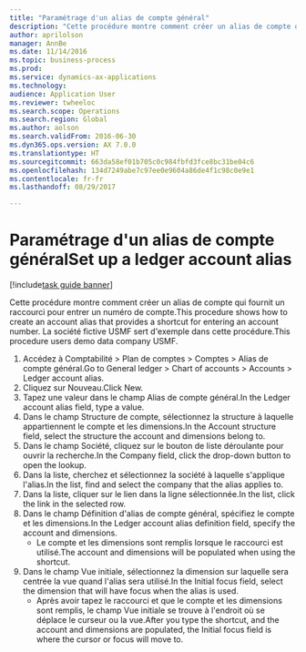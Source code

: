 ```yaml
--- 
title: "Paramétrage d'un alias de compte général"
description: "Cette procédure montre comment créer un alias de compte qui fournit un raccourci pour entrer un numéro de compte."
author: aprilolson
manager: AnnBe
ms.date: 11/14/2016
ms.topic: business-process
ms.prod: 
ms.service: dynamics-ax-applications
ms.technology: 
audience: Application User
ms.reviewer: twheeloc
ms.search.scope: Operations
ms.search.region: Global
ms.author: aolson
ms.search.validFrom: 2016-06-30
ms.dyn365.ops.version: AX 7.0.0
ms.translationtype: HT
ms.sourcegitcommit: 663da58ef01b705c0c984fbfd3fce8bc31be04c6
ms.openlocfilehash: 134d7249abe7c97ee0e9604a86de4f1c98c0e9e1
ms.contentlocale: fr-fr
ms.lasthandoff: 08/29/2017

---
```

# <a name="set-up-a-ledger-account-alias"></a><span data-ttu-id="01d6e-103">Paramétrage d'un alias de compte général</span><span class="sxs-lookup"><span data-stu-id="01d6e-103">Set up a ledger account alias</span></span>

[!include[task guide banner](../../includes/task-guide-banner.md)]

<span data-ttu-id="01d6e-104">Cette procédure montre comment créer un alias de compte qui fournit un raccourci pour entrer un numéro de compte.</span><span class="sxs-lookup"><span data-stu-id="01d6e-104">This procedure shows how to create an account alias that provides a shortcut for entering an account number.</span></span> <span data-ttu-id="01d6e-105">La société fictive USMF sert d'exemple dans cette procédure.</span><span class="sxs-lookup"><span data-stu-id="01d6e-105">This procedure users demo data company USMF.</span></span>

1. <span data-ttu-id="01d6e-106">Accédez à Comptabilité > Plan de comptes > Comptes > Alias de compte général.</span><span class="sxs-lookup"><span data-stu-id="01d6e-106">Go to General ledger > Chart of accounts > Accounts > Ledger account alias.</span></span>
2. <span data-ttu-id="01d6e-107">Cliquez sur Nouveau.</span><span class="sxs-lookup"><span data-stu-id="01d6e-107">Click New.</span></span>
3. <span data-ttu-id="01d6e-108">Tapez une valeur dans le champ Alias de compte général.</span><span class="sxs-lookup"><span data-stu-id="01d6e-108">In the Ledger account alias field, type a value.</span></span>
4. <span data-ttu-id="01d6e-109">Dans le champ Structure de compte, sélectionnez la structure à laquelle appartiennent le compte et les dimensions.</span><span class="sxs-lookup"><span data-stu-id="01d6e-109">In the Account structure field, select the structure the account and dimensions belong to.</span></span>
5. <span data-ttu-id="01d6e-110">Dans le champ Société, cliquez sur le bouton de liste déroulante pour ouvrir la recherche.</span><span class="sxs-lookup"><span data-stu-id="01d6e-110">In the Company field, click the drop-down button to open the lookup.</span></span>
6. <span data-ttu-id="01d6e-111">Dans la liste, cherchez et sélectionnez la société à laquelle s'applique l'alias.</span><span class="sxs-lookup"><span data-stu-id="01d6e-111">In the list, find and select the company that the alias applies to.</span></span>
7. <span data-ttu-id="01d6e-112">Dans la liste, cliquer sur le lien dans la ligne sélectionnée.</span><span class="sxs-lookup"><span data-stu-id="01d6e-112">In the list, click the link in the selected row.</span></span>
8. <span data-ttu-id="01d6e-113">Dans le champ Définition d'alias de compte général, spécifiez le compte et les dimensions.</span><span class="sxs-lookup"><span data-stu-id="01d6e-113">In the Ledger account alias definition field, specify the account and dimensions.</span></span>
    * <span data-ttu-id="01d6e-114">Le compte et les dimensions sont remplis lorsque le raccourci est utilisé.</span><span class="sxs-lookup"><span data-stu-id="01d6e-114">The account and dimensions will be populated when using the shortcut.</span></span>  
9. <span data-ttu-id="01d6e-115">Dans le champ Vue initiale, sélectionnez la dimension sur laquelle sera centrée la vue quand l'alias sera utilisé.</span><span class="sxs-lookup"><span data-stu-id="01d6e-115">In the Initial focus field, select the dimension that will have focus when the alias is used.</span></span>
    * <span data-ttu-id="01d6e-116">Après avoir tapez le raccourci et que le compte et les dimensions sont remplis, le champ Vue initiale se trouve à l'endroit où se déplace le curseur ou la vue.</span><span class="sxs-lookup"><span data-stu-id="01d6e-116">After you type the shortcut, and the account and dimensions are populated, the Initial focus field is where the cursor or focus will move to.</span></span>  


